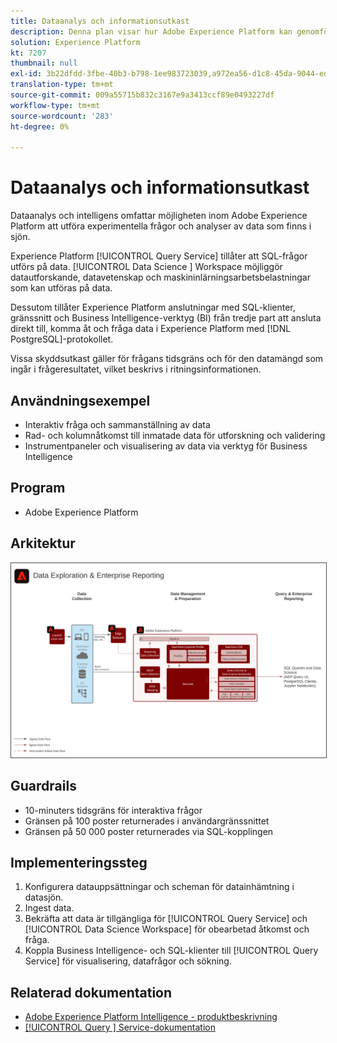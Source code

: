 ```yaml
---
title: Dataanalys och informationsutkast
description: Denna plan visar hur Adobe Experience Platform kan genomföra experimentella frågor och analyser av data som finns i sjön.
solution: Experience Platform
kt: 7207
thumbnail: null
exl-id: 3b22dfdd-3fbe-40b3-b798-1ee983723039,a972ea56-d1c8-45da-9044-ed31222a2441
translation-type: tm+mt
source-git-commit: 009a55715b832c3167e9a3413ccf89e0493227df
workflow-type: tm+mt
source-wordcount: '283'
ht-degree: 0%

---
```


# Dataanalys och informationsutkast

Dataanalys och intelligens omfattar möjligheten inom Adobe Experience Platform att utföra experimentella frågor och analyser av data som finns i sjön.

Experience Platform [!UICONTROL Query Service] tillåter att SQL-frågor utförs på data. [!UICONTROL Data Science ] Workspace möjliggör datautforskande, datavetenskap och maskininlärningsarbetsbelastningar som kan utföras på data.

Dessutom tillåter Experience Platform anslutningar med SQL-klienter, gränssnitt och Business Intelligence-verktyg (BI) från tredje part att ansluta direkt till, komma åt och fråga data i Experience Platform med [!DNL PostgreSQL]-protokollet.

Vissa skyddsutkast gäller för frågans tidsgräns och för den datamängd som ingår i frågeresultatet, vilket beskrivs i ritningsinformationen.

## Användningsexempel

* Interaktiv fråga och sammanställning av data
* Rad- och kolumnåtkomst till inmatade data för utforskning och validering
* Instrumentpaneler och visualisering av data via verktyg för Business Intelligence

## Program

* Adobe Experience Platform

## Arkitektur

<img src="assets/dataexplore.svg" alt="Referensarkitektur för Enterprise Data Exploration and Reporting Blueprint" style="border:1px solid #4a4a4a" />

## Guardrails

* 10-minuters tidsgräns för interaktiva frågor
* Gränsen på 100 poster returnerades i användargränssnittet
* Gränsen på 50 000 poster returnerades via SQL-kopplingen

## Implementeringssteg

1. Konfigurera datauppsättningar och scheman för datainhämtning i datasjön.
1. Ingest data.
1. Bekräfta att data är tillgängliga för [!UICONTROL Query Service] och [!UICONTROL Data Science Workspace] för obearbetad åtkomst och fråga.
1. Koppla Business Intelligence- och SQL-klienter till [!UICONTROL Query Service] för visualisering, datafrågor och sökning.

## Relaterad dokumentation

* [Adobe Experience Platform Intelligence - produktbeskrivning](https://helpx.adobe.com/legal/product-descriptions/adobe-experience-platform-intelligence---product-description.html)
* [[!UICONTROL Query ] Service-dokumentation](https://experienceleague.adobe.com/docs/experience-platform/query/home.html?lang=en)
